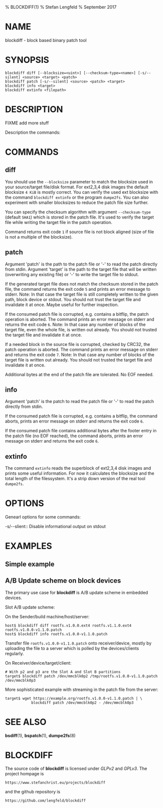 % BLOCKDIFF(1)
% Stefan Lengfeld
% September 2017


NAME
====
blockdiff - block based binary patch tool


SYNOPSIS
========

    blockdiff diff [--blocksize=<uint>] [--checksum-type=<name>] [-s/--silent] <source> <target> <patch>
    blockdiff patch [-s/--silent] <source> <patch> <target>
    blockdiff info <target>
    blockdiff extinfo <filepath>


DESCRIPTION
===========

FIXME add more stuff

Description the commands:


COMMANDS
========

## diff

You should use the `--blocksize` parameter to match the blocksize used in your
source/target file/disk format. For ext2,3,4 disk images the default blocksize
`4 KiB` is mostly correct.  You can verify the used ext blocksize with the
command `blockdiff extinfo` or the program `dumpe2fs`. You can also experiment
with smaller blocksizes to reduce the patch file size further.

You can specify the checksum algorithm with argument `--checksum-type` (default
`SHA1`) which is stored in the patch file. It's used to verify the target file
while writing the target file in the patch operation.

Command returns exit code `1` if source file is not block aligned (size of file
is not a multiple of the blocksize).


## patch

Argument 'patch' is the path to the patch file or '-' to read the patch
directly from stdin. Argument 'target' is the path to the target file that will
be written (overwriting any existing file) or '-' to write the target file to
stdout.

If the generated target file does not match the checksum stored in the patch
file, the command returns the exit code `5` and prints an error message to
stderr. Note: In that case the target file is still completely written to the
given path, block device or stdout. You should not trust the target file and
invalidate it at once. Maybe useful for further inspection.

If the consumed patch file is corrupted, e.g. contains a bitflip, the patch
operation is aborted. The command prints an error message on stderr and returns
the exit code `6`. Note: In that case any number of blocks of the target file,
even the whole file, is written out already. You should not trusted the target
file and invalidate it at once.

If a needed block in the source file is corrupted, checked by CRC32, the patch
operation is aborted.  The command prints an error message on stderr and
returns the exit code `7`. Note: In that case any number of blocks of the
target file is written out already. You should not trusted the target file and
invalidate it at once.

Additional bytes at the end of the patch file are tolerated. No EOF needed.


## info

Argument 'patch' is the patch to read the patch file or '-' to read the patch
directly from stdin.

If the consumed patch file is corrupted, e.g. contains a bitflip, the command
aborts, prints an error message on stderr and returns the exit code `6`.

If the consumed patch file contains additional bytes after the footer entry in
the patch file (no EOF reached), the command aborts, prints an error message on
stderr and returns the exit code `6`.


## extinfo

The command `extinfo` reads the superblock of ext2,3,4 disk images and prints
some useful information. For now it calculates the blocksize and the total
length of the filessystem. It's a strip down version of the real tool
`dumpe2fs`.


OPTIONS
=======

Genearl options for some commands:

-s/--slient::
    Disable informational output on stdout



EXAMPLES
========

## Simple example





## A/B Update scheme on block devices

The primary use case for **blockdiff** is A/B update scheme in embedded
devices.

Slot A/B update scheme:

On the Sender/build machine/host/server:

    host$ blockdiff diff rootfs.v1.0.0.ext4 rootfs.v1.1.0.ext4 rootfs.v1.0.0-v1.1.0.patch
    host$ blockdiff info rootfs.v1.0.0-v1.1.0.patch

Transfer file `rootfs.v1.0.0-v1.1.0.patch` onto receiver/device, mostly by
uploading the file to a server which is polled by the devices/clients
regularly.

On Receiver/device/target/client:

    # With p2 and p3 are the Slot A and Slot B partitions
    target$ blockdiff patch /dev/mmcblk0p2 /tmp/rootfs.v1.0.0-v1.1.0.patch /dev/mmcblk0p3

More sophisticated example with streaming in the patch file from the server:

    target$ wget https://example.org/rootfs.v1.0.0-v1.1.0.patch | \
                blockdiff patch /dev/mmcblk0p2 - /dev/mmcblk0p3






SEE ALSO
========

**bsdiff**(1), **bspatch**(1), **dumpe2fs**(8)


BLOCKDIFF
=========
The source code of **blockdiff** is licensed under *GLPv2* and *GPLv3*.  The
project hompage is

    https://www.stefanchrist.eu/projects/blockdiff

and the github repository is

    https://github.com/lengfeld/blockdiff
